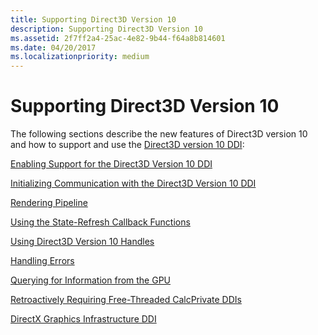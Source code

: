 ```yaml
---
title: Supporting Direct3D Version 10
description: Supporting Direct3D Version 10
ms.assetid: 2f7ff2a4-25ac-4e82-9b44-f64a8b814601
ms.date: 04/20/2017
ms.localizationpriority: medium
---
```


# Supporting Direct3D Version 10


The following sections describe the new features of Direct3D version 10 and how to support and use the [Direct3D version 10 DDI](https://msdn.microsoft.com/library/windows/hardware/ff552909):

[Enabling Support for the Direct3D Version 10 DDI](enabling-support-for-the-direct3d-version-10-ddi.md)

[Initializing Communication with the Direct3D Version 10 DDI](initializing-communication-with-the-direct3d-version-10-ddi.md)

[Rendering Pipeline](rendering-pipeline.md)

[Using the State-Refresh Callback Functions](using-the-state-refresh-callback-functions.md)

[Using Direct3D Version 10 Handles](using-direct3d-version-10-handles.md)

[Handling Errors](handling-errors.md)

[Querying for Information from the GPU](querying-for-information-from-the-gpu.md)

[Retroactively Requiring Free-Threaded CalcPrivate DDIs](retroactively-requiring-free-threaded-calcprivate-ddis.md)

[DirectX Graphics Infrastructure DDI](directx-graphics-infrastructure-ddi.md)

 

 





